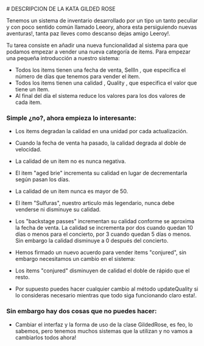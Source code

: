 # DESCRIPCION DE LA KATA GILDED ROSE

Tenemos un sistema de inventario desarrollado por un tipo un tanto peculiar y con poco sentido común llamado Leeory, ahora esta persiguiendo nuevas aventuras!, tanta paz lleves como descanso dejas amigo Leeroy!. 

Tu tarea consiste en añadir una nueva funcionalidad al sistema para que podamos empezar a vender una nueva categoría de items. Para empezar una pequeña introducción a nuestro sistema:

- Todos los items tienen una fecha de venta, SellIn , que especifica el número de días que tenemos para vender el item.
- Todos los items tienen una calidad , Quality , que especifica el valor que tiene un item.
- Al final del día el sistema reduce los valores para los dos valores de cada item.

### Simple ¿no?, ahora empieza lo interesante:

- Los items degradan la calidad en una unidad por cada actualización.
- Cuando la fecha de venta ha pasado, la calidad degrada al doble de velocidad.
- La calidad de un item no es nunca negativa.
- El item "aged brie" incrementa su calidad en lugar de decrementarla según pasan los días.
- La calidad de un item nunca es mayor de 50.
- El item "Sulfuras", nuestro articulo más legendario, nunca debe venderse ni disminuye su calidad.
- Los "backstage passes" incrementan su calidad conforme se aproxima la fecha de venta. La calidad se incrementa por dos cuando quedan 10 días o menos para el concierto, por 3 cuando quedan 5 días o menos. Sin embargo la calidad disminuye a 0 después del concierto.

- Hemos firmado un nuevo acuerdo para vender items "conjured", sin embargo necesitamos un cambio en el sistema:

- Los items "conjured" disminuyen de calidad el doble de rápido que el resto.
- Por supuesto puedes hacer cualquier cambio al método updateQuality si lo consideras necesario mientras que todo siga funcionando claro esta!. 

### Sin embargo hay dos cosas que no puedes hacer:

- Cambiar el interfaz y la forma de uso de la clase GildedRose, es feo, lo sabemos, pero tenemos muchos sistemas que la utilizan y no vamos a cambiarlos todos ahora!
